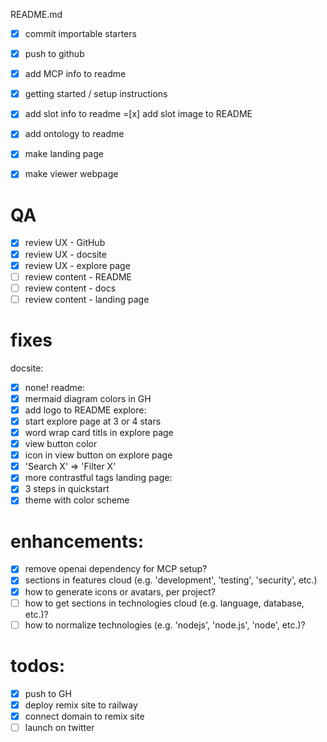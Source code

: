 README.md
-[x] commit importable starters
-[x] push to github
-[x] add MCP info to readme
-[x] getting started / setup instructions
-[x] add slot info to readme
=[x] add slot image to README
-[x] add ontology to readme

-[x] make landing page
-[x] make viewer webpage

# QA
-[x] review UX - GitHub
-[x] review UX - docsite
-[x] review UX - explore page
-[ ] review content - README
-[ ] review content - docs
-[ ] review content - landing page

# fixes

docsite:
-[x] none!
readme:
-[x] mermaid diagram colors in GH
-[x] add logo to README
explore:
-[x] start explore page at 3 or 4 stars
-[x] word wrap card titls in explore page
-[x] view button color
-[x] icon in view button on explore page
-[x] 'Search X' => 'Filter X'
-[x] more contrastful tags
landing page:
-[x] 3 steps in quickstart
-[x] theme with color scheme

# enhancements:
-[x] remove openai dependency for MCP setup?
-[x] sections in features cloud (e.g. 'development', 'testing', 'security', etc.)
-[X] how to generate icons or avatars, per project?
-[ ] how to get sections in technologies cloud (e.g. language, database, etc.)?
-[ ] how to normalize technologies (e.g. 'nodejs', 'node.js', 'node', etc.)?

# todos:
-[x] push to GH
-[x] deploy remix site to railway
-[x] connect domain to remix site
-[ ] launch on twitter